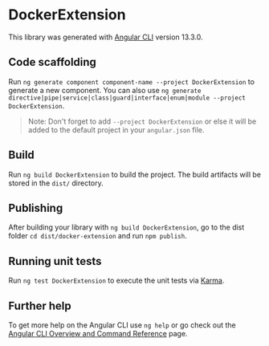 # DockerExtension

This library was generated with [Angular CLI](https://github.com/angular/angular-cli) version 13.3.0.

## Code scaffolding

Run `ng generate component component-name --project DockerExtension` to generate a new component. You can also use `ng generate directive|pipe|service|class|guard|interface|enum|module --project DockerExtension`.
> Note: Don't forget to add `--project DockerExtension` or else it will be added to the default project in your `angular.json` file. 

## Build

Run `ng build DockerExtension` to build the project. The build artifacts will be stored in the `dist/` directory.

## Publishing

After building your library with `ng build DockerExtension`, go to the dist folder `cd dist/docker-extension` and run `npm publish`.

## Running unit tests

Run `ng test DockerExtension` to execute the unit tests via [Karma](https://karma-runner.github.io).

## Further help

To get more help on the Angular CLI use `ng help` or go check out the [Angular CLI Overview and Command Reference](https://angular.io/cli) page.
